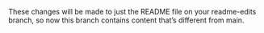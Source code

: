 These changes will be made to just the README file on your readme-edits branch, so now this branch contains content that’s different from main.
